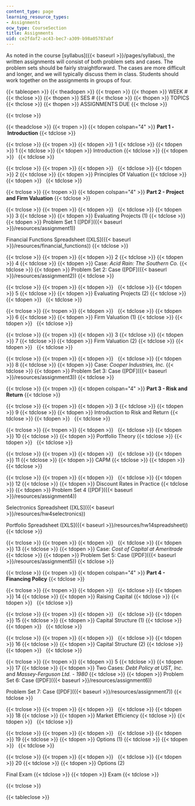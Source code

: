 ```yaml
---
content_type: page
learning_resource_types:
- Assignments
ocw_type: CourseSection
title: Assignments
uid: ce2fdaf2-ac43-bec7-a309-b98a05787abf
---
```


As noted in the course [syllabus]({{< baseurl >}}/pages/syllabus), the written assignments will consist of both problem sets and cases. The problem sets should be fairly straightforward. The cases are more difficult and longer, and we will typically discuss them in class. Students should work together on the assignments in groups of four.

{{< tableopen >}}
{{< theadopen >}}
{{< tropen >}}
{{< thopen >}}
WEEK #
{{< thclose >}}
{{< thopen >}}
SES #
{{< thclose >}}
{{< thopen >}}
TOPICS
{{< thclose >}}
{{< thopen >}}
ASSIGNMENTS DUE
{{< thclose >}}

{{< trclose >}}

{{< theadclose >}}
{{< tropen >}}
{{< tdopen colspan="4" >}}
**Part 1 - Introduction**
{{< tdclose >}}

{{< trclose >}}
{{< tropen >}}
{{< tdopen >}}
1
{{< tdclose >}}
{{< tdopen >}}
1
{{< tdclose >}}
{{< tdopen >}}
Introduction
{{< tdclose >}}
{{< tdopen >}}
 
{{< tdclose >}}

{{< trclose >}}
{{< tropen >}}
{{< tdopen >}}
 
{{< tdclose >}}
{{< tdopen >}}
2
{{< tdclose >}}
{{< tdopen >}}
Principles Of Valuation
{{< tdclose >}}
{{< tdopen >}}
 
{{< tdclose >}}

{{< trclose >}}
{{< tropen >}}
{{< tdopen colspan="4" >}}
**Part 2 - Project and Firm Valuation**
{{< tdclose >}}

{{< trclose >}}
{{< tropen >}}
{{< tdopen >}}
 
{{< tdclose >}}
{{< tdopen >}}
3
{{< tdclose >}}
{{< tdopen >}}
Evaluating Projects (1)
{{< tdclose >}}
{{< tdopen >}}
Problem Set 1 ([PDF]({{< baseurl >}}/resources/assignment1))  
  
Financial Functions Spreadsheet ([XLS]({{< baseurl >}}/resources/financial_functions))
{{< tdclose >}}

{{< trclose >}}
{{< tropen >}}
{{< tdopen >}}
2
{{< tdclose >}}
{{< tdopen >}}
4
{{< tdclose >}}
{{< tdopen >}}
Case: _Acid Rain: The Southern Co._
{{< tdclose >}}
{{< tdopen >}}
Problem Set 2: Case ([PDF]({{< baseurl >}}/resources/assignment2))
{{< tdclose >}}

{{< trclose >}}
{{< tropen >}}
{{< tdopen >}}
 
{{< tdclose >}}
{{< tdopen >}}
5
{{< tdclose >}}
{{< tdopen >}}
Evaluating Projects (2)
{{< tdclose >}}
{{< tdopen >}}
 
{{< tdclose >}}

{{< trclose >}}
{{< tropen >}}
{{< tdopen >}}
 
{{< tdclose >}}
{{< tdopen >}}
6
{{< tdclose >}}
{{< tdopen >}}
Firm Valuation (1)
{{< tdclose >}}
{{< tdopen >}}
 
{{< tdclose >}}

{{< trclose >}}
{{< tropen >}}
{{< tdopen >}}
3
{{< tdclose >}}
{{< tdopen >}}
7
{{< tdclose >}}
{{< tdopen >}}
Firm Valuation (2)
{{< tdclose >}}
{{< tdopen >}}
 
{{< tdclose >}}

{{< trclose >}}
{{< tropen >}}
{{< tdopen >}}
 
{{< tdclose >}}
{{< tdopen >}}
8
{{< tdclose >}}
{{< tdopen >}}
Case: _Cooper Industries, Inc._
{{< tdclose >}}
{{< tdopen >}}
Problem Set 3: Case ([PDF]({{< baseurl >}}/resources/assignment3))
{{< tdclose >}}

{{< trclose >}}
{{< tropen >}}
{{< tdopen colspan="4" >}}
**Part 3 - Risk and Return**
{{< tdclose >}}

{{< trclose >}}
{{< tropen >}}
{{< tdopen >}}
3
{{< tdclose >}}
{{< tdopen >}}
9
{{< tdclose >}}
{{< tdopen >}}
Introduction to Risk and Return
{{< tdclose >}}
{{< tdopen >}}
 
{{< tdclose >}}

{{< trclose >}}
{{< tropen >}}
{{< tdopen >}}
 
{{< tdclose >}}
{{< tdopen >}}
10
{{< tdclose >}}
{{< tdopen >}}
Portfolio Theory
{{< tdclose >}}
{{< tdopen >}}
 
{{< tdclose >}}

{{< trclose >}}
{{< tropen >}}
{{< tdopen >}}
 
{{< tdclose >}}
{{< tdopen >}}
11
{{< tdclose >}}
{{< tdopen >}}
CAPM
{{< tdclose >}}
{{< tdopen >}}
 
{{< tdclose >}}

{{< trclose >}}
{{< tropen >}}
{{< tdopen >}}
 
{{< tdclose >}}
{{< tdopen >}}
12
{{< tdclose >}}
{{< tdopen >}}
Discount Rates in Practice
{{< tdclose >}}
{{< tdopen >}}
Problem Set 4 ([PDF]({{< baseurl >}}/resources/assignment4))  
  
Selectronics Spreadsheet ([XLS]({{< baseurl >}}/resources/hw4selectronics))  
  
Portfolio Spreadsheet ([XLS]({{< baseurl >}}/resources/hw14spreadsheet))
{{< tdclose >}}

{{< trclose >}}
{{< tropen >}}
{{< tdopen >}}
 
{{< tdclose >}}
{{< tdopen >}}
13
{{< tdclose >}}
{{< tdopen >}}
Case: _Cost of Capital at Ameritrade_
{{< tdclose >}}
{{< tdopen >}}
Problem Set 5: Case ([PDF]({{< baseurl >}}/resources/assignment5))
{{< tdclose >}}

{{< trclose >}}
{{< tropen >}}
{{< tdopen colspan="4" >}}
**Part 4 - Financing Policy**
{{< tdclose >}}

{{< trclose >}}
{{< tropen >}}
{{< tdopen >}}
 
{{< tdclose >}}
{{< tdopen >}}
14
{{< tdclose >}}
{{< tdopen >}}
Raising Capital
{{< tdclose >}}
{{< tdopen >}}
 
{{< tdclose >}}

{{< trclose >}}
{{< tropen >}}
{{< tdopen >}}
 
{{< tdclose >}}
{{< tdopen >}}
15
{{< tdclose >}}
{{< tdopen >}}
Capital Structure (1)
{{< tdclose >}}
{{< tdopen >}}
 
{{< tdclose >}}

{{< trclose >}}
{{< tropen >}}
{{< tdopen >}}
 
{{< tdclose >}}
{{< tdopen >}}
16
{{< tdclose >}}
{{< tdopen >}}
Capital Structure (2)
{{< tdclose >}}
{{< tdopen >}}
 
{{< tdclose >}}

{{< trclose >}}
{{< tropen >}}
{{< tdopen >}}
5
{{< tdclose >}}
{{< tdopen >}}
17
{{< tdclose >}}
{{< tdopen >}}
Two Cases: _Debt Policy at UST, Inc._ and _Massey-Ferguson Ltd. - 1980_
{{< tdclose >}}
{{< tdopen >}}
Problem Set 6: Case ([PDF]({{< baseurl >}}/resources/assignment6))  
  
Problem Set 7: Case ([PDF]({{< baseurl >}}/resources/assignment7))
{{< tdclose >}}

{{< trclose >}}
{{< tropen >}}
{{< tdopen >}}
 
{{< tdclose >}}
{{< tdopen >}}
18
{{< tdclose >}}
{{< tdopen >}}
Market Efficiency
{{< tdclose >}}
{{< tdopen >}}
 
{{< tdclose >}}

{{< trclose >}}
{{< tropen >}}
{{< tdopen >}}
 
{{< tdclose >}}
{{< tdopen >}}
19
{{< tdclose >}}
{{< tdopen >}}
Options (1)
{{< tdclose >}}
{{< tdopen >}}
 
{{< tdclose >}}

{{< trclose >}}
{{< tropen >}}
{{< tdopen >}}
 
{{< tdclose >}}
{{< tdopen >}}
20
{{< tdclose >}}
{{< tdopen >}}
Options (2)  
  
Final Exam
{{< tdclose >}}
{{< tdopen >}}
Exam
{{< tdclose >}}

{{< trclose >}}

{{< tableclose >}}